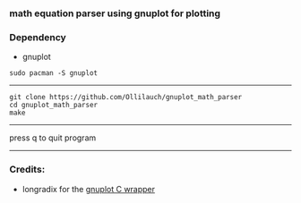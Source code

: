 ### math equation parser using gnuplot for plotting

### Dependency
- gnuplot

```
sudo pacman -S gnuplot
```

---

```
git clone https://github.com/Ollilauch/gnuplot_math_parser
cd gnuplot_math_parser
make
```

---

press q to quit program

---

### Credits:
- longradix for the [gnuplot C wrapper](https://github.com/longradix/gnuplot_i) 